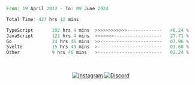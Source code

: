 <!--START_SECTION:waka-->

```rust
From: 19 April 2022 - To: 09 June 2024

Total Time: 427 hrs 12 mins

TypeScript       202 hrs 4 mins  >>>>>>>>>>>>-------------   46.24 %
JavaScript       121 hrs 4 mins  >>>>>>>------------------   27.71 %
Go               34 hrs 46 mins  >>-----------------------   07.96 %
Svelte           15 hrs 43 mins  >------------------------   03.60 %
Other            9 hrs 46 mins   >------------------------   02.24 %
```

<!--END_SECTION:waka-->


<!-- &nbsp;<div align="center">
  [![Spotify](https://supakorn-spotify.vercel.app/api/spotify?background_color=0d1117&border_color=ffffff)](https://open.spotify.com/user/314ljfgc3h2e3vrqtbm3tq35t5zq?si=f93b8de147494e3a)  
</div>
-->

&nbsp;<div align="center">
  [![Instagram](https://img.shields.io/badge/Instagram-E4405F?style=for-the-badge&logo=instagram&logoColor=white)](https://www.instagram.com/supakornigm/)
  [![Discord](https://img.shields.io/badge/Discord-7289DA?style=for-the-badge&logo=discord&logoColor=white)](https://discord.com/users/977487166609457172)
</div>



